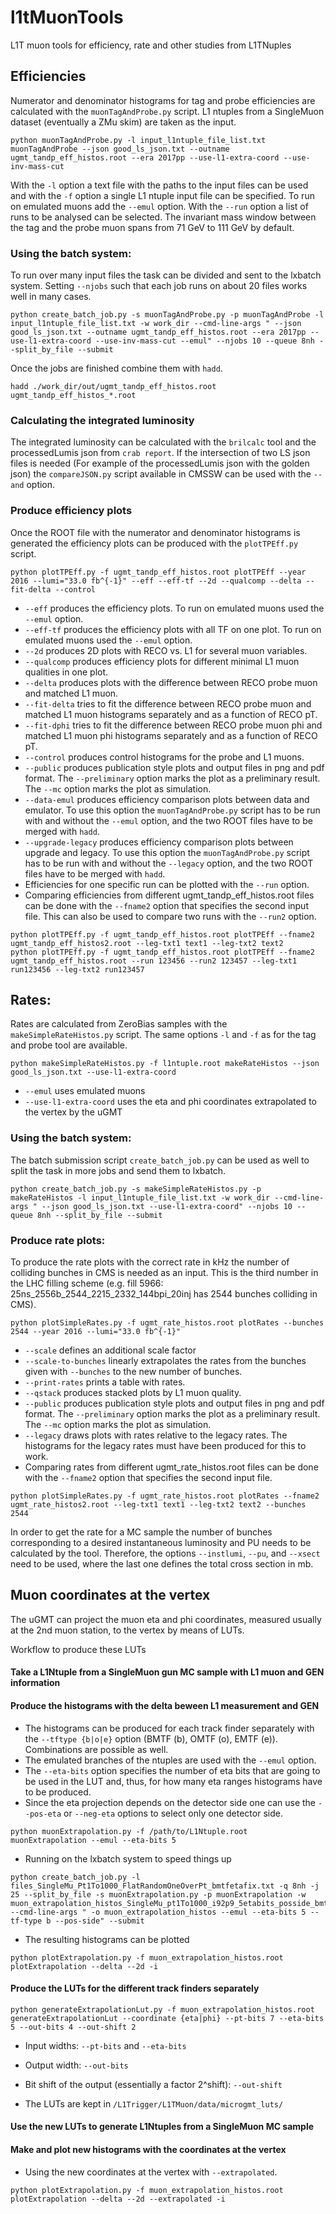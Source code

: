 # l1tMuonTools
L1T muon tools for efficiency, rate and other studies from L1TNuples

## Efficiencies
Numerator and denominator histograms for tag and probe efficiencies are calculated with the `muonTagAndProbe.py` script. L1 ntuples from a SingleMuon dataset (eventually a ZMu skim) are taken as the input.
```
python muonTagAndProbe.py -l input_l1ntuple_file_list.txt muonTagAndProbe --json good_ls_json.txt --outname ugmt_tandp_eff_histos.root --era 2017pp --use-l1-extra-coord --use-inv-mass-cut
```
With the `-l` option a text file with the paths to the input files can be used and with the `-f` option a single L1 ntuple input file can be specified.
To run on emulated muons add the `--emul` option. With the `--run` option a list of runs to be analysed can be selected.
The invariant mass window between the tag and the probe muon spans from 71 GeV to 111 GeV by default.

### Using the batch system:
To run over many input files the task can be divided and sent to the lxbatch system. Setting `--njobs` such that each job runs on about 20 files works well in many cases.
```
python create_batch_job.py -s muonTagAndProbe.py -p muonTagAndProbe -l input_l1ntuple_file_list.txt -w work_dir --cmd-line-args " --json good_ls_json.txt --outname ugmt_tandp_eff_histos.root --era 2017pp --use-l1-extra-coord --use-inv-mass-cut --emul" --njobs 10 --queue 8nh --split_by_file --submit
```
Once the jobs are finished combine them with `hadd`.
```
hadd ./work_dir/out/ugmt_tandp_eff_histos.root ugmt_tandp_eff_histos_*.root
```

### Calculating the integrated luminosity
The integrated luminosity can be calculated with the `brilcalc` tool and the processedLumis json from `crab report`.
If the intersection of two LS json files is needed (For example of the processedLumis json with the golden json) the `compareJSON.py` script available in CMSSW can be used with the `--and` option.

### Produce efficiency plots
Once the ROOT file with the numerator and denominator histograms is generated the efficiency plots can be produced with the `plotTPEff.py` script.
```
python plotTPEff.py -f ugmt_tandp_eff_histos.root plotTPEff --year 2016 --lumi="33.0 fb^{-1}" --eff --eff-tf --2d --qualcomp --delta --fit-delta --control
```
* `--eff` produces the efficiency plots. To run on emulated muons used the `--emul` option.
* `--eff-tf` produces the efficiency plots with all TF on one plot. To run on emulated muons used the `--emul` option.
* `--2d` produces 2D plots with RECO vs. L1 for several muon variables.
* `--qualcomp` produces efficiency plots for different minimal L1 muon qualities in one plot.
* `--delta` produces plots with the difference between RECO probe muon and matched L1 muon.
* `--fit-delta` tries to fit the difference between RECO probe muon and matched L1 muon histograms separately and as a function of RECO pT.
* `--fit-dphi` tries to fit the difference between RECO probe muon phi and matched L1 muon phi histograms separately and as a function of RECO pT.
* `--control` produces control histograms for the probe and L1 muons.
* `--public` produces publication style plots and output files in png and pdf format. The `--preliminary` option marks the plot as a preliminary result. The `--mc` option marks the plot as simulation.
* `--data-emul` produces efficiency comparison plots between data and emulator. To use this option the `muonTagAndProbe.py` script has to be run with and without the `--emul` option, and the two ROOT files have to be merged with `hadd`.
* `--upgrade-legacy` produces efficiency comparison plots between upgrade and legacy. To use this option the `muonTagAndProbe.py` script has to be run with and without the `--legacy` option, and the two ROOT files have to be merged with `hadd`.
* Efficiencies for one specific run can be plotted with the `--run` option.
* Comparing efficiencies from different ugmt_tandp_eff_histos.root files can be done with the `--fname2` option that specifies the second input file. This can also be used to compare two runs with the `--run2` option.

```
python plotTPEff.py -f ugmt_tandp_eff_histos.root plotTPEff --fname2 ugmt_tandp_eff_histos2.root --leg-txt1 text1 --leg-txt2 text2
python plotTPEff.py -f ugmt_tandp_eff_histos.root plotTPEff --fname2 ugmt_tandp_eff_histos.root --run 123456 --run2 123457 --leg-txt1 run123456 --leg-txt2 run123457
```

## Rates:
Rates are calculated from ZeroBias samples with the `makeSimpleRateHistos.py` script. The same options `-l` and `-f` as for the tag and probe tool are available.
```
python makeSimpleRateHistos.py -f l1ntuple.root makeRateHistos --json good_ls_json.txt --use-l1-extra-coord
```
* `--emul` uses emulated muons
* `--use-l1-extra-coord` uses the eta and phi coordinates extrapolated to the vertex by the uGMT

### Using the batch system:
The batch submission script `create_batch_job.py` can be used as well to split the task in more jobs and send them to lxbatch.
```
python create_batch_job.py -s makeSimpleRateHistos.py -p makeRateHistos -l input_l1ntuple_file_list.txt -w work_dir --cmd-line-args " --json good_ls_json.txt --use-l1-extra-coord" --njobs 10 --queue 8nh --split_by_file --submit
```

### Produce rate plots:
To produce the rate plots with the correct rate in kHz the number of colliding bunches in CMS is needed as an input. This is the third number in the LHC filling scheme (e.g. fill 5966: 25ns_2556b_2544_2215_2332_144bpi_20inj has 2544 bunches colliding in CMS).
```
python plotSimpleRates.py -f ugmt_rate_histos.root plotRates --bunches 2544 --year 2016 --lumi="33.0 fb^{-1}"
```
* `--scale` defines an additional scale factor
* `--scale-to-bunches` linearly extrapolates the rates from the bunches given with `--bunches` to the new number of bunches.
* `--print-rates` prints a table with rates.
* `--qstack` produces stacked plots by L1 muon quality.
* `--public` produces publication style plots and output files in png and pdf format. The `--preliminary` option marks the plot as a preliminary result. The `--mc` option marks the plot as simulation.
* `--legacy` draws plots with rates relative to the legacy rates. The histograms for the legacy rates must have been produced for this to work.
* Comparing rates from different ugmt_rate_histos.root files can be done with the `--fname2` option that specifies the second input file.
```
python plotSimpleRates.py -f ugmt_rate_histos.root plotRates --fname2 ugmt_rate_histos2.root --leg-txt1 text1 --leg-txt2 text2 --bunches 2544
```

In order to get the rate for a MC sample the number of bunches corresponding to a desired instantaneous luminosity and PU needs to be calculated by the tool. Therefore, the options `--instlumi`, `--pu`, and `--xsect` need to be used, where the last one defines the total cross section in mb.

## Muon coordinates at the vertex
The uGMT can project the muon eta and phi coordinates, measured usually at the 2nd muon station, to the vertex by means of LUTs.

Workflow to produce these LUTs

#### Take a L1Ntuple from a SingleMuon gun MC sample with L1 muon and GEN information
#### Produce the histograms with the delta beween L1 measurement and GEN
  * The histograms can be produced for each track finder separately with the `--tftype {b|o|e}` option (BMTF (b), OMTF (o), EMTF (e)). Combinations are possible as well.
  * The emulated branches of the ntuples are used with the `--emul` option.
  * The `--eta-bits` option specifies the number of eta bits that are going to be used in the LUT and, thus, for how many eta ranges histograms have to be produced.
  * Since the eta projection depends on the detector side one can use the `--pos-eta` or `--neg-eta` options to select only one detector side.
  ```
  python muonExtrapolation.py -f /path/to/L1Ntuple.root muonExtrapolation --emul --eta-bits 5
  ```
  - Running on the lxbatch system to speed things up
  ```
  python create_batch_job.py -l files_SingleMu_Pt1To1000_FlatRandomOneOverPt_bmtfetafix.txt -q 8nh -j 25 --split_by_file -s muonExtrapolation.py -p muonExtrapolation -w muon_extrapolation_histos_SingleMu_pt1To1000_i92p9_5etabits_posside_bmtf --cmd-line-args " -o muon_extrapolation_histos --emul --eta-bits 5 --tf-type b --pos-side" --submit

  ```
  - The resulting histograms can be plotted
  ```
  python plotExtrapolation.py -f muon_extrapolation_histos.root plotExtrapolation --delta --2d -i
  ```

#### Produce the LUTs for the different track finders separately
  ```
  python generateExtrapolationLut.py -f muon_extrapolation_histos.root generateExtrapolationLut --coordinate {eta|phi} --pt-bits 7 --eta-bits 5 --out-bits 4 --out-shift 2
  ```
  * Input widths: `--pt-bits` and `--eta-bits`
  * Output width: `--out-bits`
  * Bit shift of the output (essentially a factor 2^shift): `--out-shift`

  * The LUTs are kept in `/L1Trigger/L1TMuon/data/microgmt_luts/`

#### Use the new LUTs to generate L1Ntuples from a SingleMuon MC sample
#### Make and plot new histograms with the coordinates at the vertex
  * Using the new coordinates at the vertex with `--extrapolated`.
  ```
  python plotExtrapolation.py -f muon_extrapolation_histos.root plotExtrapolation --delta --2d --extrapolated -i
  ```
